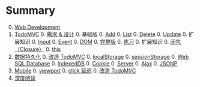 # Summary

0. [Web Development](toolkit/README.md)
0. [TodoMVC](TodoMVC/README.md)
    0. [需求 & 设计](TodoMVC/requirements.md)
    0. 基础版
        0. [Add](TodoMVC/basic-add.md)
        0. [List](TodoMVC/basic-list.md)
        0. [Delete](TodoMVC/basic-delete.md)
        0. [Update](TodoMVC/basic-update.md)
        0. 扩展知识
            0. [Input](common/input.md)
            0. [Event](common/event.md)
            0. [DOM](common/dom.md)
    0. [完整版](TodoMVC/full.md)
        0. [练习](TodoMVC/full-exercise.md)
        0. 扩展知识
            0. [闭包（Closure）](common/closure.md)
            0. [this](common/this.md)
0. [数据持久化](data/index.md)
    0. [改造 TodoMVC](data/memory.md)
    0. [localStorage](data/localStorage.md)
    0. [sessionStorage](data/sessionStorage.md)
    0. [Web SQL Database](data/websql.md)
    0. [IndexedDB](data/idb.md)
    0. [Cookie](data/cookie.md)
    0. [Server](data/server.md)
        0. [Ajax](data/ajax.md)
        0. [JSONP](data/jsonp.md)
0. [Mobile](mobile/index.md)
    0. [viewport](mobile/viewport.md)
    0. [click 延迟](mobile/click.md)
    0. [改造 TodoMVC](mobile/todo.md)
0. [深度阅读](more.md)